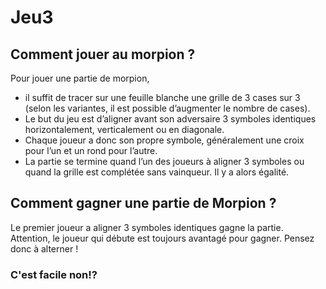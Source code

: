 # Jeu3
## Comment jouer au morpion ?

Pour jouer une partie de morpion, 
- il suffit de tracer sur une feuille blanche une grille de 3 cases sur 3 (selon les variantes, il est possible d’augmenter le nombre de cases). 
- Le but du jeu est d’aligner avant son adversaire 3 symboles identiques horizontalement, verticalement ou en diagonale.
- Chaque joueur a donc son propre symbole, généralement une croix pour l’un et un rond pour l’autre. 
- La partie se termine quand l’un des joueurs à aligner 3 symboles ou quand la grille est complétée sans vainqueur. Il y a alors égalité.

## Comment gagner une partie de Morpion ?

Le premier joueur a aligner 3 symboles identiques gagne la partie. Attention, le joueur qui débute est toujours avantagé pour gagner. Pensez donc à alterner !

### C'est facile non!? 
